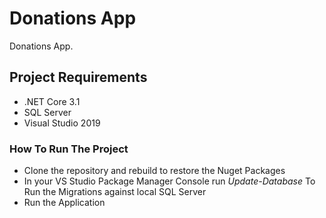 # Donations App

Donations App.

## Project Requirements

* .NET Core 3.1
* SQL Server
* Visual Studio 2019

### How To Run The Project

* Clone the repository and rebuild to restore the Nuget Packages
* In your VS Studio Package Manager Console run *Update-Database* To Run the Migrations against local SQL Server
* Run the Application
